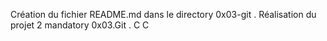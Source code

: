 Création du fichier README.md dans le directory 0x03-git .
Réalisation du projet 2 mandatory 0x03.Git .
C
C

